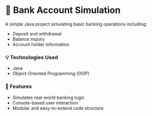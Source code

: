# 🏦 Bank Account Simulation

A simple Java project simulating basic banking operations including:
- Deposit and withdrawal
- Balance inquiry
- Account holder information

### 💡 Technologies Used
- Java
- Object-Oriented Programming (OOP)

### 🚀 Features
- Simulates real-world banking logic
- Console-based user interaction
- Modular and easy-to-extend code structure

